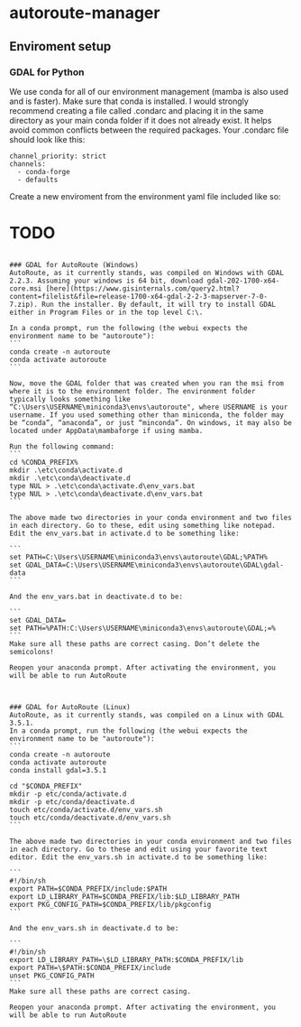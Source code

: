 # autoroute-manager

## Enviroment setup
### GDAL for Python
We use conda for all of our environment management (mamba is also used and is faster). Make sure that conda is installed. I would strongly recommend creating a file called .condarc and placing it in the same directory as your main conda folder if it does not already exist. It helps avoid common conflicts between the required packages. Your .condarc file should look like this:
```
channel_priority: strict
channels:
  - conda-forge
  - defaults
```
Create a new enviroment from the environment yaml file included like so:
# TODO
``````

### GDAL for AutoRoute (Windows)
AutoRoute, as it currently stands, was compiled on Windows with GDAL 2.2.3. Assuming your windows is 64 bit, download gdal-202-1700-x64-core.msi [here](https://www.gisinternals.com/query2.html?content=filelist&file=release-1700-x64-gdal-2-2-3-mapserver-7-0-7.zip). Run the installer. By default, it will try to install GDAL either in Program Files or in the top level C:\.

In a conda prompt, run the following (the webui expects the environment name to be "autoroute"):
```
conda create -n autoroute
conda activate autoroute
```

Now, move the GDAL folder that was created when you ran the msi from where it is to the environment folder. The environment folder typically looks something like “C:\Users\USERNAME\miniconda3\envs\autoroute", where USERNAME is your username. If you used something other than miniconda, the folder may be “conda”, “anaconda”, or just “minconda”. On windows, it may also be located under AppData\mambaforge if using mamba.

Run the following command:
```
cd %CONDA_PREFIX%
mkdir .\etc\conda\activate.d
mkdir .\etc\conda\deactivate.d
type NUL > .\etc\conda\activate.d\env_vars.bat
type NUL > .\etc\conda\deactivate.d\env_vars.bat
```

The above made two directories in your conda environment and two files in each directory. Go to these, edit using something like notepad. Edit the env_vars.bat in activate.d to be something like:

```
set PATH=C:\Users\USERNAME\miniconda3\envs\autoroute\GDAL;%PATH%
set GDAL_DATA=C:\Users\USERNAME\miniconda3\envs\autoroute\GDAL\gdal-data
```

And the env_vars.bat in deactivate.d to be: 

```
set GDAL_DATA=
set PATH=%PATH:C:\Users\USERNAME\miniconda3\envs\autoroute\GDAL;=%
```
Make sure all these paths are correct casing. Don’t delete the semicolons!

Reopen your anaconda prompt. After activating the environment, you will be able to run AutoRoute



### GDAL for AutoRoute (Linux)
AutoRoute, as it currently stands, was compiled on a Linux with GDAL 3.5.1. 
In a conda prompt, run the following (the webui expects the environment name to be "autoroute"):
```
conda create -n autoroute
conda activate autoroute
conda install gdal=3.5.1

cd "$CONDA_PREFIX"
mkdir -p etc/conda/activate.d
mkdir -p etc/conda/deactivate.d
touch etc/conda/activate.d/env_vars.sh
touch etc/conda/deactivate.d/env_vars.sh
```

The above made two directories in your conda environment and two files in each directory. Go to these and edit using your favorite text editor. Edit the env_vars.sh in activate.d to be something like:

```
#!/bin/sh
export PATH=$CONDA_PREFIX/include:$PATH
export LD_LIBRARY_PATH=$CONDA_PREFIX/lib:$LD_LIBRARY_PATH
export PKG_CONFIG_PATH=$CONDA_PREFIX/lib/pkgconfig
```

And the env_vars.sh in deactivate.d to be: 

```
#!/bin/sh
export LD_LIBRARY_PATH=\$LD_LIBRARY_PATH:$CONDA_PREFIX/lib
export PATH=\$PATH:$CONDA_PREFIX/include
unset PKG_CONFIG_PATH
```
Make sure all these paths are correct casing.

Reopen your anaconda prompt. After activating the environment, you will be able to run AutoRoute

